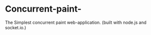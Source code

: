 # Concurrent-paint-
The Simplest concurrent paint web-application. (built with node.js and socket.io.)
